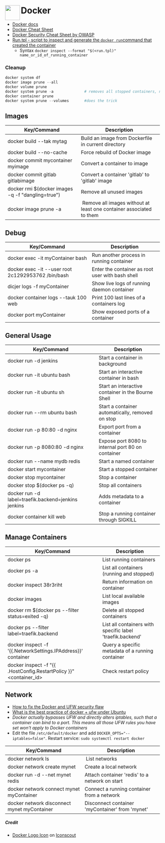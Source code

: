  # Docker <a href="url"><img src="https://cdn.iconscout.com/icon/free/png-256/social-275-116309.png" align="left" height="48" width="48" ></a>
- [Docker docs](https://docs.docker.com/engine/reference/commandline/dockerd/)
- [Docker Cheat Sheet](https://www.docker.com/sites/default/files/d8/2019-09/docker-cheat-sheet.pdf)
- [Docker Security Cheat Sheet by OWASP](https://github.com/OWASP/CheatSheetSeries/blob/master/cheatsheets/Docker_Security_Cheat_Sheet.md)
- [Run.tpl - script to inspect and generate the `docker run`command that created the container](https://gist.github.com/efrecon/8ce9c75d518b6eb863f667442d7bc679)
  - Syntax `docker inspect --format "$(<run.tpl)" name_or_id_of_running_container`


### Cleanup
````powershell
docker system df
docker image prune --all
docker volume prune
docker system prune -a              # removes all stopped containers, networks not used by at least one container, all build cache and all images without at least one container associated to them.
docker container prune
docker system prune --volumes       #does the trick

````

## Images
| Key/Command | Description |
| ----------- | ----------- |
| docker build --tak mytag | Build an image from Dockerfile in current directory |
| docker build --no-cache | Force rebuild of Docker image |
| docker commit mycontainer myimage | Convert a container to image |
| docker commit gitlab gitlabimage | Convert a container 'gitlab' to 'gitlab' image |
| docker rmi $(docker images -q -f "dangling=true") | Remove all unused images|
| docker image prune -a | Remove all images without at least one container associated to them |

## Debug
| Key/Command | Description |
| ----------- | ----------- |
| docker exec -it myContainer bash | Run another process in running container |
| docker exec -it --user root 2c1292953762 /bin/bash | Enter the container as root user with bash shell |
| dicjer logs -f myContainer | Show live logs of running daemon container |
| docker container logs --tauk 100 web | Print 100 last lines of a containers log |
| docker port myContainer | Show exposed ports of a container |

## General Usage
| Key/Command | Description |
| ----------- | ----------- |
| docker run -d jenkins | Start a container in background |
| docker run -it ubuntu bash | Start an interactive container in bash |
| docker run -it ubuntu sh | Start an interactive container in the Bourne Shell |
| docker run --rm ubuntu bash | Start a container automatically, removed on stop |
| docker run -p 80:80 -d nginx | Export port from a container |
| docker run -p 8080:80 -d nginx | Expose port 8080 to internal port 80 on container |
| docker run --name mydb redis |Start a named container |
| docker start mycontainer | Start a stopped container |
| docker stop mycontainer | Stop a container |
| docker stop $(docker ps -q) | Stop all containers |
| docker run -d label=traefik.backend=jenkins jenkins | Adds metadata to a container |
| docker container kill web | Stop a running container through SIGKILL |

## Manage Containers
| Key/Command | Description |
| ----------- | ----------- |
| docker ps | List running containers |
| docker ps -a | List all containers (running and stopped) |
| docker inspect 38r3riht | Return information on container |
| docker images | List local available images |
| docker rm $(docker ps --filter status=exited -q) | Delete all stopped containers |
| docker ps --filter label=traefik.backend | List all containers with specific label 'traefik.backend' |
| docker inspect -f '{{.NetworkSettings.IPAddress}}' container | Query a specific metadata of a running container |
| docker inspect -f "{{ .HostConfig.RestartPolicy }}" <container_id> | Check restart policy |

## Network
- [How to fix the Docker and UFW security flaw](https://www.techrepublic.com/article/how-to-fix-the-docker-and-ufw-security-flaw/)
- [What is the best practice of docker + ufw under Ubuntu](https://stackoverflow.com/questions/30383845/what-is-the-best-practice-of-docker-ufw-under-ubuntu)
- _Docker actually bypasses UFW and directly alters iptables, such that a container can bind to a port. This means all those UFW rules you have set won't apply to Docker containers_
- Edit the file `/etc/default/docker` and add `DOCKER_OPTS="--iptables=false"`. Restart service: `sudo systemctl restart docker`

| Key/Command | Description |
| ----------- | ----------- |
| docker network ls | List networks |
| docker network create mynet | Create a local network |
| docker run -d --net mynet redis | Attach container 'redis' to a network on start |
| docker network connect mynet myContainer | Connect a running container from a network |
| docker network disconnect mynet myContainer | Disconnect container 'myContainer' from 'mynet' |



##### Credit
- <a href="https://iconscout.com/icons/social" target="_blank">Docker Logo Icon</a> on <a href="https://iconscout.com">Iconscout</a>
